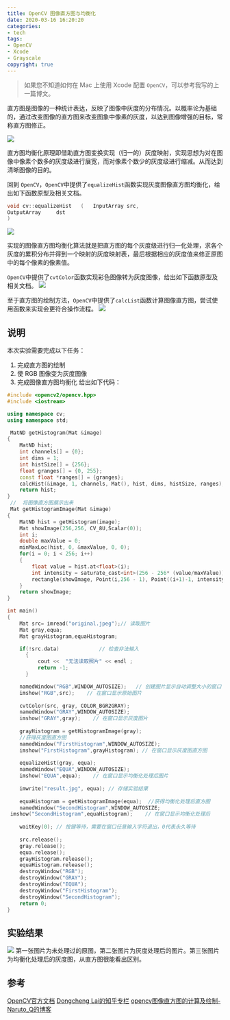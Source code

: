 ```yaml
---
title: OpenCV 图像直方图与均衡化
date: 2020-03-16 16:20:20
categories: 
- tech
tags: 
- OpenCV
- Xcode
- Grayscale
copyright: true
---
```


> 如果您不知道如何在 Mac 上使用 Xcode 配置 `OpenCV`，可以参考我写的上一篇博文。

直方图是图像的一种统计表达，反映了图像中灰度的分布情况。以概率论为基础的，通过改变图像的直方图来改变图象中像素的灰度，以达到图像增强的目标，常称直方图修正。

<!--more-->
![](http://image.stephenfang.me/mweb/Histogram.png)

直方图均衡化原理即借助直方图变换实现（归一的）灰度映射，实现思想为对在图像中像素个数多的灰度级进行展宽，而对像素个数少的灰度级进行缩减。从而达到清晰图像的目的。

回到 `OpenCV`，`OpenCV`中提供了`equalizeHist`函数实现灰度图像直方图均衡化，给出如下函数原型及相关文档。

```cpp
void cv::equalizeHist	(	InputArray src,
OutputArray 	dst 
)	
```

![](http://image.stephenfang.me/mweb/equa.jpg)

实现的图像直方图均衡化算法就是把直方图的每个灰度级进行归一化处理，求各个灰度的累积分布并得到一个映射的灰度映射表，最后根据相应的灰度值来修正原图中的每个像素的像素值。

`OpenCV`中提供了`cvtColor`函数实现彩色图像转为灰度图像，给出如下函数原型及相关文档。
![](http://image.stephenfang.me/mweb/cvcolor.png)

至于直方图的绘制方法，`OpenCV`中提供了`calcList`函数计算图像直方图，尝试使用函数来实现会更符合操作流程。
![](http://image.stephenfang.me/mweb/calcHist.jpg)

## 说明
本次实验需要完成以下任务：
1. 完成直方图的绘制
2. 使 RGB 图像变为灰度图像
3. 完成图像直方图均衡化
给出如下代码：

```cpp
#include <opencv2/opencv.hpp>
#include <iostream>

using namespace cv;
using namespace std;

 MatND getHistogram(Mat &image)
{
    MatND hist;
    int channels[] = {0};
    int dims = 1;
    int histSize[] = {256};
    float granges[] = {0, 255};
    const float *ranges[] = {granges};
    calcHist(&image, 1, channels, Mat(), hist, dims, histSize, ranges);
    return hist;
}
 //  将图像直方图展示出来
 Mat getHistogramImage(Mat &image)
{
    MatND hist = getHistogram(image);
    Mat showImage(256,256, CV_8U,Scalar(0));
    int i;
    double maxValue = 0;
    minMaxLoc(hist, 0, &maxValue, 0, 0);
    for(i = 0; i < 256; i++)
    {
        float value = hist.at<float>(i);
        int intensity = saturate_cast<int>(256 - 256* (value/maxValue));
        rectangle(showImage, Point(i,256 - 1), Point((i+1)-1, intensity), Scalar(255));
    }
    return showImage;
}

int main()
{
    Mat src= imread("original.jpeg");// 读取图片
    Mat gray,equa;
    Mat grayHistogram,equaHistogram;

    if(!src.data)             // 检查非法输入
      {
          cout <<  "无法读取照片" << endl ;
          return -1;
      }

    namedWindow("RGB",WINDOW_AUTOSIZE);   // 创建图片显示自动调整大小的窗口
    imshow("RGB",src);    // 在窗口显示原始图片
    
    cvtColor(src, gray, COLOR_BGR2GRAY);
    namedWindow("GRAY",WINDOW_AUTOSIZE);
    imshow("GRAY",gray);    // 在窗口显示灰度图片
    
    grayHistogram = getHistogramImage(gray);
    //获得灰度图直方图
    namedWindow("FirstHistogram",WINDOW_AUTOSIZE);
    imshow("FirstHistogram",grayHistogram); // 在窗口显示灰度图直方图
    
    equalizeHist(gray, equa);
    namedWindow("EQUA",WINDOW_AUTOSIZE); 
    imshow("EQUA",equa);    // 在窗口显示均衡化处理后图片
    
    imwrite("result.jpg", equa); // 存储实验结果
    
    equaHistogram = getHistogramImage(equa);  //获得均衡化处理后直方图
    namedWindow("SecondHistogram",WINDOW_AUTOSIZE; 
 imshow("SecondHistogram",equaHistogram);    // 在窗口显示均衡化处理后
    
    waitKey(0); // 按键等待，需要在窗口任意输入字符退出，0代表永久等待
    
    src.release();
    gray.release();
    equa.release();
    grayHistogram.release();
    equaHistogram.release();
    destroyWindow("RGB");
    destroyWindow("GRAY");
    destroyWindow("EQUA");
    destroyWindow("FirstHistogram");
    destroyWindow("SecondHistogram");
    return 0;
}
```

## 实验结果

![](http://image.stephenfang.me/mweb/result.png)
第一张图片为未处理过的原图，第二张图片为灰度处理后的图片。第三张图片为均衡化处理后的灰度图，从直方图很能看出区别。

## 参考
[OpenCV官方文档](https://docs.opencv.org/master/)
[Dongcheng Lai的知乎专栏](https://zhuanlan.zhihu.com/p/73201428)
[opencv图像直方图的计算及绘制-Naruto_Q的博客](https://blog.csdn.net/piaoxuezhong/article/details/54588270)